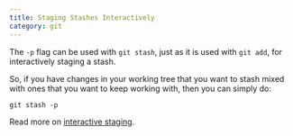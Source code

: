 ```yaml
---
title: Staging Stashes Interactively
category: git
---
```


The `-p` flag can be used with `git stash`, just as it is used with `git add`,
for interactively staging a stash.

So, if you have changes in your working tree that you want to stash mixed
with ones that you want to keep working with, then you can simply do:

```
git stash -p
```

Read more on [interactive
staging](https://git-scm.com/book/en/v2/Git-Tools-Interactive-Staging).
